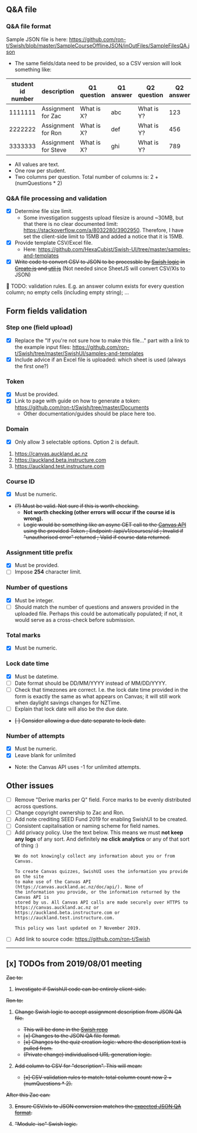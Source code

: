 ## Q&A file
### Q&A file format
Sample JSON file is here: https://github.com/ron-t/Swish/blob/master/SampleCourseOfflineJSON/inOutFiles/SampleFilesQA.json
- The same fields/data need to be provided, so a CSV version will look something like:

student id number|description|Q1 question|Q1 answer|Q2 question|Q2 answer|Qn question|Qn answer|
-----------------|-----------|-----------|---------|-----------|---------|-----------|---------|
1111111|Assignment for Zac|What is X?|abc|What is Y?|123|What is Z?|11
2222222|Assignment for Ron|What is X?|def|What is Y?|456|What is Z?|22
3333333|Assignment for Steve|What is X?|ghi|What is Y?|789|What is Z?|33

- All values are text.
- One row per student.
- Two columns per question. Total number of columns is: 2 + (numQuestions * 2)


### Q&A file processing and validation
- [x] Determine file size limit.
  - Some investigation suggests upload filesize is around ~30MB, but that there is no clear documented limit: https://stackoverflow.com/a/8032280/3902950. Therefore, I have set the client-side limit to 15MB and added a notice that it is 15MB. 
- [x] Provide template CSV/Excel file.
  - Here: https://github.com/HexaCubist/Swish-UI/tree/master/samples-and-templates 
- [x] ~~Write code to convert CSV to JSON to be processble by [Swish logic](https://github.com/ron-t/Swish/tree/master/SampleCourseOfflineJSON) in [Create.js](https://github.com/ron-t/Swish/blob/master/SampleCourseOfflineJSON/Create.js) and [util.js](https://github.com/ron-t/Swish/blob/master/SampleCourseOfflineJSON/util.js)~~ (Not needed since SheetJS will convert CSV/Xls to JSON)

🤔 TODO: validation rules. E.g. an answer column exists for every question column; no empty cells (including empty string); ...

## Form fields validation
### Step one (field upload)
- [x] Replace the "If you're not sure how to make this file..." part with a link to the example input files: https://github.com/ron-t/Swish/tree/master/SwishUI/samples-and-templates
- [x] Include advice if an Excel file is uploaded: which sheet is used (always the first one?)

### Token
- [x] Must be provided.
- [x] Link to page with guide on how to generate a token: https://github.com/ron-t/Swish/tree/master/Documents
  - Other documentation/guides should be place here too. 

### Domain
- [x] Only allow 3 selectable options. Option 2 is default.
1. https://canvas.auckland.ac.nz
2. https://auckland.beta.instructure.com
3. https://auckland.test.instructure.com

### Course ID
- [x] Must be numeric.
- ~~(?) Must be valid. Not sure if this is worth checking.~~ 
  - **Not worth checking (other errors will occur if the course id is wrong).**
  - ~~Logic would be something like an async GET call to the [Canvas API](https://canvas.auckland.ac.nz/doc/api/courses.html#method.courses.show) using the provided Token ; Endpoint: /api/v1/courses/:id ; Invalid if "unauthorised error" returned ; Valid if course data returned.~~

### Assignment title prefix
- [x] Must be provided.
- [ ] Impose **254** character limit.

### Number of questions
- [x] Must be integer.
- [ ] Should match the number of questions and answers provided in the uploaded file. Perhaps this could be automatically populated; if not, it would serve as a cross-check before submission.

### Total marks
- [x] Must be numeric.

### Lock date time
- [x] Must be datetime.
- [ ] Date format should be DD/MM/YYYY instead of MM/DD/YYYY.
- [ ] Check that timezones are correct. I.e. the lock date time provided in the form is exactly the same as what appears on Canvas; it will still work when daylight savings changes for NZTime.
- [ ] Explain that lock date will also be the due date.
- ~~[ ] Consider allowing a due date separate to lock date.~~

### Number of attempts
- [x] Must be numeric.
- [x] Leave blank for unlimited
- Note: the Canvas API uses -1 for unlimited attempts.


## Other issues
- [ ] Remove "Derive marks per Q" field. Force marks to be evenly distributed across questions.
- [ ] Change copyright ownership to Zac and Ron.
- [ ] Add note crediting SEED Fund 2019 for enabling SwishUI to be created.
- [ ] Consistent capitalisation or naming scheme for field names.
- [ ] Add privacy policy. Use the text below. This means we must **not keep any logs** of any sort. And definitely **no click analytics** or any of that sort of thing :)
  ```
  We do not knowingly collect any information about you or from Canvas.

  To create Canvas quizzes, SwishUI uses the information you provide on the site 
  to make use of the Canvas API (https://canvas.auckland.ac.nz/doc/api/). None of 
  the information you provide, or the information returned by the Canvas API is 
  stored by us. All Canvas API calls are made securely over HTTPS to 
  https://canvas.auckland.ac.nz or https://auckland.beta.instructure.com or 
  https://auckland.test.instructure.com.

  This policy was last updated on 7 November 2019.
  ```
- [ ] Add link to source code: https://github.com/ron-t/Swish
---
## [x] TODOs from 2019/08/01 meeting
~~Zac to:~~
1. ~~Investigate if SwishUI code can be entirely client-side.~~

~~Ron to:~~
1. ~~Change Swish logic to accept assignment description from JSON QA file.~~
   - ~~This will be done in the [Swish repo](https://github.com/ron-t/Swish/tree/master/SampleCourseOfflineJSON)~~
   - ~~[x] Changes to the JSON QA file format.~~
   - ~~[x] Changes to the quiz creation logic: where the description text is pulled from.~~
   - ~~(Private change) individualised URL generation logic.~~

2. ~~Add column to CSV for "description". This will mean:~~
     - ~~[x] CSV validation rules to match: total column count now 2 + (numQuestions * 2).~~

~~After this Zac can:~~

3. ~~Ensure CSV/xls to JSON conversion matches the [expected JSON QA format](https://github.com/ron-t/Swish/blob/master/SampleCourseOfflineJSON/inOutFiles/SampleFilesQA.json).~~

4. ~~"Module-ise" Swish logic.~~
